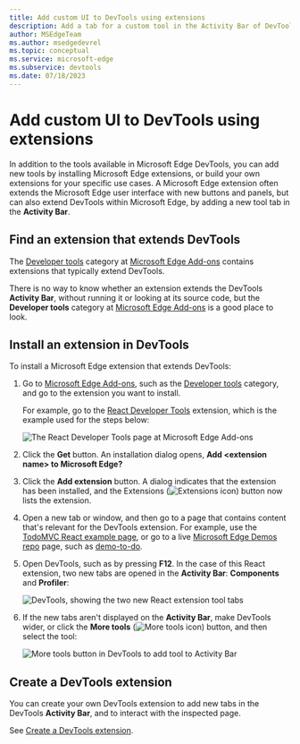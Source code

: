 ```yaml
---
title: Add custom UI to DevTools using extensions
description: Add a tab for a custom tool in the Activity Bar of DevTools by installing or creating a Microsoft Edge extension.
author: MSEdgeTeam
ms.author: msedgedevrel
ms.topic: conceptual
ms.service: microsoft-edge
ms.subservice: devtools
ms.date: 07/18/2023
---
```

# Add custom UI to DevTools using extensions

In addition to the tools available in Microsoft Edge DevTools, you can add new tools by installing Microsoft Edge extensions, or build your own extensions for your specific use cases.  A Microsoft Edge extension often extends the Microsoft Edge user interface with new buttons and panels, but can also extend DevTools within Microsoft Edge, by adding a new tool tab in the **Activity Bar**.


<!-- ====================================================================== -->
## Find an extension that extends DevTools

The [Developer tools](https://microsoftedge.microsoft.com/addons/category/Developer-Tools) category at [Microsoft Edge Add-ons](https://microsoftedge.microsoft.com/addons/) contains extensions that typically extend DevTools.

There is no way to know whether an extension extends the DevTools **Activity Bar**, without running it or looking at its source code, but the **Developer tools** category at [Microsoft Edge Add-ons](https://microsoftedge.microsoft.com/addons/) is a good place to look.


<!-- ====================================================================== -->
## Install an extension in DevTools

To install a Microsoft Edge extension that extends DevTools:

1. Go to [Microsoft Edge Add-ons](https://microsoftedge.microsoft.com/addons/), such as the [Developer tools](https://microsoftedge.microsoft.com/addons/category/Developer-Tools) category, and go to the extension you want to install.

   For example, go to the [React Developer Tools](https://microsoftedge.microsoft.com/addons/detail/react-developer-tools/gpphkfbcpidddadnkolkpfckpihlkkil) extension, which is the example used for the steps below:

   ![The React Developer Tools page at Microsoft Edge Add-ons](./extensions-images/react-add-on-listing.png)

1. Click the **Get** button.  An installation dialog opens, **Add \<extension name\> to Microsoft Edge?**

1. Click the **Add extension** button.  A dialog indicates that the extension has been installed, and the Extensions (![Extensions icon](./extensions-images/extensions-icon.png)) button now lists the extension.

1. Open a new tab or window, and then go to a page that contains content that's relevant for the DevTools extension.  For example, use the [TodoMVC React example page](https://todomvc.com/examples/react/dist/), or go to a live [Microsoft Edge Demos repo](https://github.com/MicrosoftEdge/Demos#demos) page, such as [demo-to-do](https://microsoftedge.github.io/Demos/demo-to-do/).

1. Open DevTools, such as by pressing **F12**.  In the case of this React extension, two new tabs are opened in the **Activity Bar**: **Components** and **Profiler**:

   ![DevTools, showing the two new React extension tool tabs](./extensions-images/react-extensions-panels.png)

1. If the new tabs aren't displayed on the **Activity Bar**, make DevTools wider, or click the **More tools** (![More tools icon](./extensions-images/more-tools-icon.png)) button, and then select the tool:

   ![More tools button in DevTools to add tool to Activity Bar](./extensions-images/more-tools-add-tool.png)


<!-- ====================================================================== -->
## Create a DevTools extension

You can create your own DevTools extension to add new tabs in the DevTools **Activity Bar**, and to interact with the inspected page.

See [Create a DevTools extension](../../extensions-chromium/developer-guide/devtools-extension.md).
